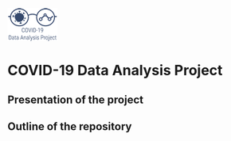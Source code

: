 ![alt text](https://github.com/CleHou/COVID-19-Data-Analysis-Project/blob/master/04-Other/4.1-Logo/Logo2_100px.png)
# COVID-19 Data Analysis Project
## Presentation of the project

## Outline of the repository
